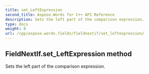 ```yaml
---
title: set_LeftExpression
second_title: Aspose.Words for C++ API Reference
description: Sets the left part of the comparison expression. 
type: docs
weight: 0
url: /cpp/aspose.words.fields/fieldnextif/set_leftexpression/
---
```

## FieldNextIf.set_LeftExpression method


Sets the left part of the comparison expression.

